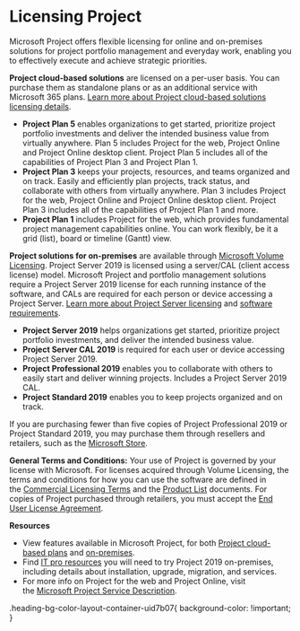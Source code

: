 # Licensing Project

  

Microsoft Project offers flexible licensing for online and on-premises solutions for project portfolio management and everyday work, enabling you to effectively execute and achieve strategic priorities.

**Project cloud-based solutions** are licensed on a per-user basis. You can purchase them as standalone plans or as an additional service with Microsoft 365 plans. [Learn more about Project cloud-based solutions licensing details](https://go.microsoft.com/fwlink/p/?LinkID=507737).

- **Project Plan 5** enables organizations to get started, prioritize project portfolio investments and deliver the intended business value from virtually anywhere. Plan 5 includes Project for the web, Project Online and Project Online desktop client. Project Plan 5 includes all of the capabilities of Project Plan 3 and Project Plan 1.
- **Project Plan 3** keeps your projects, resources, and teams organized and on track. Easily and efficiently plan projects, track status, and collaborate with others from virtually anywhere. Plan 3 includes Project for the web, Project Online and Project Online desktop client. Project Plan 3 includes all of the capabilities of Project Plan 1 and more.
- **Project Plan 1** includes Project for the web, which provides fundamental project management capabilities online. You can work flexibly, be it a grid (list), board or timeline (Gantt) view.

**Project solutions for on-premises** are available through [Microsoft Volume Licensing](https://go.microsoft.com/fwlink/p/?LinkID=507737). Project Server 2019 is licensed using a server/CAL (client access license) model. Microsoft Project and portfolio management solutions require a Project Server 2019 license for each running instance of the software, and CALs are required for each person or device accessing a Project Server. [Learn more about Project Server licensing](https://go.microsoft.com/fwlink/p/?LinkID=507737) and [software requirements](https://go.microsoft.com/fwlink/p/?linkid=2086166).

- **Project Server 2019** helps organizations get started, prioritize project portfolio investments, and deliver the intended business value.
- **Project Server CAL 2019** is required for each user or device accessing Project Server 2019.
- **Project Professional 2019** enables you to collaborate with others to easily start and deliver winning projects. Includes a Project Server 2019 CAL.
- **Project Standard 2019** enables you to keep projects organized and on track.

If you are purchasing fewer than five copies of Project Professional 2019 or Project Standard 2019, you may purchase them through resellers and retailers, such as the [Microsoft Store](https://go.microsoft.com/fwlink/p/?LinkID=507605).

**General Terms and Conditions:** Your use of Project is governed by your license with Microsoft. For licenses acquired through Volume Licensing, the terms and conditions for how you can use the software are defined in the [Commercial Licensing Terms](https://go.microsoft.com/fwlink/p/?linkid=2111479) and the [Product List](https://go.microsoft.com/fwlink/p/?LinkID=507740) documents. For copies of Project purchased through retailers, you must accept the [End User License Agreement](https://go.microsoft.com/fwlink/p/?LinkID=507743).

**Resources**

- View features available in Microsoft Project, for both [Project cloud-based plans](https://www.microsoft.com/en-us/microsoft-365/project/compare-microsoft-project-management-software) and [on-premises](https://www.microsoft.com/en-us/microsoft-365/project/compare-microsoft-project-management-software?tab=2).
- Find [IT pro resources](https://go.microsoft.com/fwlink/p/?linkid=829616) you will need to try Project 2019 on-premises, including details about installation, upgrade, migration, and services.
- For more info on Project for the web and Project Online, visit the [Microsoft Project Service Description](https://go.microsoft.com/fwlink/p/?linkid=2108421).

.heading-bg-color-layout-container-uid7b07{ background-color: !important; }